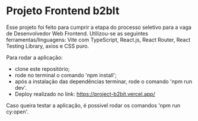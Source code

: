 # Projeto Frontend b2bIt

Esse projeto foi feito para cumprir a etapa do processo seletivo para a vaga de Desenvolvedor Web Frontend. 
Utilizou-se as seguintes ferramentas/linguagens: Vite com TypeScript, React.js, React Router, React Testing Library, axios e CSS puro.

Para rodar a aplicação: 
* clone este repositório;
* rode no terminal o comando 'npm install';
* após a instalação das dependências terminar, rode o comando 'npm run dev'.
* Deploy realizado no link: https://project-b2bit.vercel.app/

Caso queira testar a aplicação, é possivel rodar os comandos 'npm run cy:open'. 
